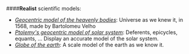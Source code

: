 ####**Realist** scientific models:

* [*Geocentric model of the heavenly bodies*](https://upload.wikimedia.org/wikipedia/commons/7/7b/Bartolomeu_Velho_1568.jpg): Universe as we knew it, in 1568, made by Bartolomeu Velho
* [*Ptolemy's geocentric model of solar system*](https://www.youtube.com/watch?v=EpSy0Lkm3zM): Deferents, epicycles, equants, ... Display an accurate model of the solar system. 
* [*Globe of the earth*](https://upload.wikimedia.org/wikipedia/commons/b/b1/Globe_Atlantic.svg): A scale model of the earth as we know it.
